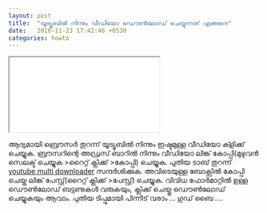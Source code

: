 ```yaml
---
layout: post
title:  "യൂട്യൂബിൽ നിന്നും വീഡിയോ ഡൌൺലോഡ് ചെയ്യുന്നത് എങ്ങനെ"
date:   2016-11-23 17:42:46 +0530
categories: howto
---
```

<div class="embed-responsive embed-responsive-16by9">
  <iframe class="embed-responsive-item" src="//www.youtube.com/embed/LoCwNt01Gys?rel=0" allowfullscreen></iframe>
</div>


ആദ്യമായി ബ്രൌസർ തുറന്ന് യൂട്യൂബിൽ നിന്നും ഇഷ്ടമുള്ള വീഡിയോ ക്ളിക്ക്  ചെയ്യുക.
ബ്രൗസറിന്റെ അഡ്രസ് ബാറിൽ നിന്നും വീഡിയോ ലിങ്ക് കോപ്പി(മുഴുവൻ സെലക്ട് ചെയ്യുക >റൈറ്റ് ക്ലിക്ക് >കോപ്പി) ചെയ്യുക.
പുതിയ ടാബ് തുറന്ന് [youtube multi downloader](http://www.youtubemultidownloader.com) സന്ദർശിക്കുക.
അവിടെയുള്ള ബോക്സിൽ കോപ്പി ചെയ്ത ലിങ്ക് പേസ്റ്റ്(റൈറ്റ് ക്ലിക്ക് >പേസ്റ്റ്) ചെയ്യുക. 
വിവിധ ഫോർമാറ്റിൽ ഉള്ള ഡൌൺലോഡ് ബട്ടണുകൾ വരുകയും, ക്ലിക്ക് ചെയ്തു ഡൌൺലോഡ് ചെയ്യുകയും ആവാം.
പുതിയ ടിപ്പുമായി പിന്നീട് വരാം ... ഗുഡ് ബൈ ....

